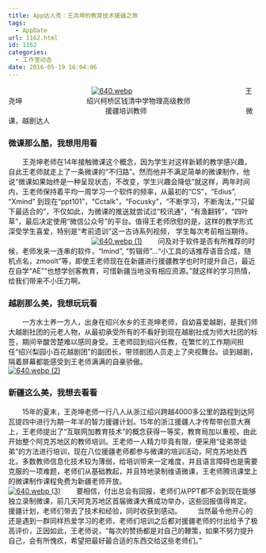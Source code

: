 ```yaml
---
title: App达人秀：王尧坤的教育技术援疆之旅
tags:
  - AppDate
url: 1162.html
id: 1162
categories:
  - 工作室动态
date: 2016-05-19 16:04:06
---
```


            [![640.webp](http://www.ilester.net/wp-content/uploads/2016/05/640.webp_-9.jpg)](http://www.ilester.net/wp-content/uploads/2016/05/640.webp_-9.jpg)                 王尧坤          绍兴柯桥区钱清中学物理高级教师               援疆培训教师               微课，越剧达人

### **微课那么酷，我想用用看**

  王尧坤老师在14年接触微课这个概念，因为学生对这样新颖的教学感兴趣，自此王老师就走上了一条微课的“不归路”。然而他并不满足简单的微课制作，他说“微课如果始终是一种呈现状态，不改变，学生兴趣会降低”就这样，两年时间内，王老师保持着平均一周学习一个软件的频率，从最初的“CS”，“Edius”, “Xmind” 到现在“ppt101”，“Cctalk”，“Focusky”，“不断学习，不断淘汰，”“只留下最适合的”，不仅如此，为微课的推送就尝试过“校讯通”，“有渔翻转”，“四叶草”，最后决定使用“微信公众号”的平台。值得王老师欣慰的是，这样的教学形式深受学生喜爱，特别是“考前遗训”这一古诗系列视频， 学生每次考前相当期待。             [![640.webp (1)](http://www.ilester.net/wp-content/uploads/2016/05/640.webp-1-7-300x240.jpg)](http://www.ilester.net/wp-content/uploads/2016/05/640.webp-1-7.jpg)   问及对于软件是否有所推荐的时候，老师发来一连串的软件，“Imind”, “剪辑师”…“小工具的话推荐语音合成，随机点名，zmoolt”等，即使王老师现在在新疆进行援疆教学也时时提升自己，最近在自学“AE”“也想学创客教育，可惜新疆当地没有相应资源。”就这样的学习热情，给我们带来不小压力啊。

### **越剧那么美，我想玩玩看**

  一方水土养一方人，出身在绍兴水乡的王尧坤老师，自幼喜爱越剧，是我们师大越剧社团的元老人物，从最初承受所有的不看好到现在越剧社成为师大社团的标签，期间辛酸苦楚难以感同身受。王老师回到绍兴任教，在繁忙的工作期间担任“绍兴梨园小百花越剧团”的副团长，带领剧团人员走上了央视舞台。谈到越剧，隔着屏幕都能感受到王老师满满的自豪骄傲。             [![640.webp (2)](http://www.ilester.net/wp-content/uploads/2016/05/640.webp-2-7-300x218.jpg)](http://www.ilester.net/wp-content/uploads/2016/05/640.webp-2-7.jpg)

### **新疆这么美，我想去看看**

  15年的夏末，王尧坤老师一行八人从浙江绍兴跨越4000多公里的路程到达阿瓦提四中进行为期一年半的智力援疆计划。15年的浙江援疆人才传帮带创意大赛上，王老师提出了“互联网加教育技术”的概念获得一等奖，教育局加以重视，由此开始整个阿克苏地区的教师培训。王老师一人精力毕竟有限，便采用“徒弟带徒弟”的方法进行培训，现在八位援疆老师都参与微课的培训活动，阿克苏地处西北，多数教师信息化技术较为薄弱，给培训带来一定难度，并且语言障碍也是需要克服的一项难题，老师们从基础教起，并且特地录制维语微课，王老师腾讯课堂上的微课制作课程免费为新疆老师开放。             [![640.webp (3)](http://www.ilester.net/wp-content/uploads/2016/05/640.webp-3-7-300x218.jpg)](http://www.ilester.net/wp-content/uploads/2016/05/640.webp-3-7.jpg)   要相信，付出总会有回报，老师们从PPT都不会到现在能够独立录制微课，前几天阿克苏地区首届微课大赛成功举办，这些回报值得肯定。 援疆计划，老师们带去了技术和经验，同时收获到感动。   当然最令他开心的还是遇到一群同样热爱学习的老师，老师们培训之后都对援疆老师的付出给予了极高评价，正因如此，王老师说，“每次的赞扬都是对自己的鞭策，如果不努力提升自己，会有所愧疚，希望把最好最合适的东西交给这些老师们。”